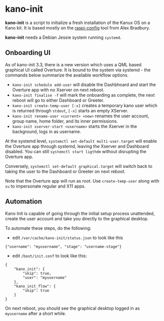 # kano-init

**kano-init** is a script to initialize a fresh installation of the Kanux OS
on a Kano kit. It is based mostly on the [raspi-config](https://github.com/asb/raspi-config)
tool from Alex Bradbury.

**kano-init** needs a Debian Jessie system running `systemd`.

## Onboarding UI

As of kano-init 3.3, there is a new version which uses a QML based graphical UI called Overture.
It is bound to the system via systemd - the commands below summarize the available workflow options.

 * `kano-init schedule add-user` will disable the Dashbhoard and start the Overture app with no Xserver on next reboot.
 * `kano-init finalise -f` will mark the onboarding as complete, the next reboot will go to either Dashboard or Greeter.
 * `kano-init create-temp-user [-x]` creates a temporary kano user which is returned through `stdout`, `[-x]` starts an empty XServer.
 * `kano-init rename-user <current> <new>` renames the user account, group name, home folder, and its inner permissions.
 * `kano-init xserver-start <username>` starts the Xserver in the background, logs in as username.

At the systemd level, `systemctl set-default multi-user.target` will enable the Overture app through systemd,
leaving the Xserver and Dashboard disabled. You can still `systemctl start ligthdm` without disrupting the Overture app.

Conversely, `systemctl set-default graphical.target` will switch back to taking the user to the Dashboard or Greeter on next reboot.

Note that the Overture app will run as root. Use `create-temp-user` along with `su` to impersonate regular and X11 apps.

## Automation

Kano Init is capable of going through the initial setup process unattended, create the user account
and take you directly to the graphical desktop.

To automate these steps, do the following:

 * edit `/var/cache/kano-init/status.json` to look like this

 `{"username": "myusername", "stage": "username-stage"}`

 * edit `/boot/init.conf` to look like this:

```
{
    "kano_init": {
        "skip": true,
        "user": "myusername"
    },
    "kano_init_flow": {
        "skip": true
    }
}
```

On next reboot, you should see the graphical desktop logged in as `myusername` after a short while.
